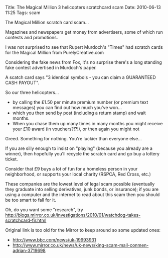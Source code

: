 Title: The Magical Million 3 helicopters scratchcard scam
Date: 2010-06-13 11:25
Tags: scam

The Magical Million scratch card scam...

Magazines and newspapers get money from advertisers, some of which run contests and promotions.

I was not surprised to see that Rupert Murdoch's "Times" had scratch cards for the Magical Million from PurelyCreative.com

Considering the fake news from Fox, it's no surprise there's a long standing fake contest advertised in Murdoch's paper.

A scatch card says "3 identical symbols - you can claim a GUARANTEED CASH PAYOUT".

So our three helicopters... 

- by calling the £1.50 per minute premium number (or premium text messages) you can find out how much you've won... 
- which you then send by post (including a return stamp) and wait months. 
- When you chase them up many times in many months you might receive your £10 award (in vouchers?!?!), or then again you might not

Greed. Something for nothing. You're luckier than everyone else...

If you are silly enough to insist on "playing" (because you already are a winner), then hopefully you'll recycle the scratch card and go buy a lottery ticket.

Consider that £9 buys a lot of fun for a homeless person in your neighborhood, or supports your local charity (RSPCA, Red Cross, etc.)

These companies are the lowest level of legal scam possible (eventually they graduate into selling derivatives, junk bonds, or insurance); if you are using a computer and the internet to read about this scam then you should be too smart to fall for it.

Oh, do you want some "research", try <http://blogs.mirror.co.uk/investigations/2010/01/watchdog-takes-scratchcard-fir.html>

Original link is too old for the Mirror to keep around so some updated ones:

- <http://www.bbc.com/news/uk-19993931>
- <http://www.mirror.co.uk/news/uk-news/king-scam-mail-conmen-adrian-3719698>